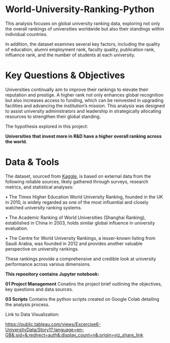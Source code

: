 <h1>World-University-Ranking-Python</h1>

This analysis focuses on global university ranking data, exploring not only the overall rankings of universities worldwide but also their standings within individual countries.

In addition, the dataset examines several key factors, including the quality of education, alumni employment rank, faculty quality, publication rank, influence rank, and the number of students at each university. 


<h1>Key Questions & Objectives</h1>



Universities continually aim to improve their rankings to elevate their reputation and prestige. A higher rank not only enhances global recognition but also increases access to funding, which can be reinvested in upgrading facilities and advancing the institution’s mission. This analysis was designed to assist university administrators and leadership in strategically allocating resources to strengthen their global standing.

The hypothesis explored in this project:

<b>Universities that invest more in R&D have a higher overall ranking across the world.</b>

<h1>Data & Tools</h1>

The dataset, sourced from <a href="https://www.kaggle.com/datasets/mylesoneill/world-university-rankings/data">Kaggle</a>, is based on external data from the following reliable sources, likely gathered through surveys, research metrics, and statistical analyses:

•	The Times Higher Education World University Ranking, founded in the UK in 2010, is widely regarded as one of the most influential and closely watched university ranking systems.

•	The Academic Ranking of World Universities (Shanghai Ranking), established in China in 2003, holds similar global influence in university evaluation.

•	The Centre for World University Rankings, a lesser-known listing from Saudi Arabia, was founded in 2012 and provides another valuable perspective on university rankings.

These rankings provide a comprehensive and credible look at university performance across various dimensions.


<b>This repository contains Jupyter notebook: </b>

<b>01 Project Management</b>
Conatins the project brief outlining the objectives, key questions and data sources.

<b>03 Scripts</b>
Contains the python scripts created on Google Colab detailing the analysis process.

Link to Data Visualization:

https://public.tableau.com/views/Excercise6-UniversityData/Story1?:language=en-GB&:sid=&:redirect=auth&:display_count=n&:origin=viz_share_link



